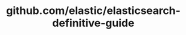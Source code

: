 ---
layout: post
title: github.com/elastic/elasticsearch-definitive-guide
categories: link
tags: [انگلیسی, برنامه‌نویسی]
---